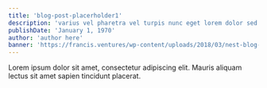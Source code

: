 ```yaml
---
title: 'blog-post-placerholder1'
description: 'varius vel pharetra vel turpis nunc eget lorem dolor sed viverra ipsum nunc aliquet bibendum enim facilisis gravida neque convallis a cras semper auctor neque vitae tempus quam pellentesque nec nam aliquam sem et tortor consequat id porta nibh venenatis cras sed felis eget velit aliquet sagittis id consectetur purus'
publishDate: 'January 1, 1970'
author: 'author here'
banner: 'https://francis.ventures/wp-content/uploads/2018/03/nest-blog-banner.jpg'
---
```


Lorem ipsum dolor sit amet, consectetur adipiscing elit. Mauris aliquam lectus sit amet sapien tincidunt placerat.
